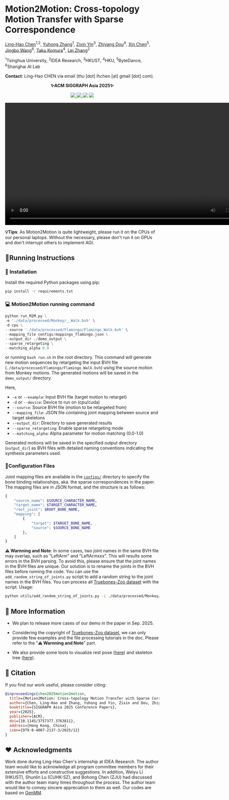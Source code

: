 # Motion2Motion: Cross-topology Motion Transfer with Sparse Correspondence

[Ling-Hao Chen](https://lhchen.top/)<sup>1,2</sup>, [Yuhong Zhang]()<sup>1</sup>, [Zixin Yin](https://zxyin.github.io/)<sup>3</sup>, [Zhiyang Dou](https://frank-zy-dou.github.io/)<sup>4</sup>, [Xin Chen](https://chenxin.tech/)<sup>5</sup>, [Jingbo Wang](https://wangjingbo1219.github.io/)<sup>6</sup>, [Taku Komura](https://cs.hku.hk/index.php/people/academic-staff/taku)<sup>4</sup>, [Lei Zhang](https://www.leizhang.org/)<sup>2</sup>


<sup>1</sup>Tsinghua University, <sup>2</sup>IDEA Research, <sup>3</sup>HKUST, <sup>4</sup>HKU, <sup>5</sup>ByteDance, <sup>6</sup>Shanghai AI Lab

**Contact**: Ling-Hao CHEN via email (thu [dot] lhchen [at] gmail [dot] com).

<p align="center">
  <strong>✨ACM SIGGRAPH Asia 2025✨</strong>
</p>

<p align="center">
  <a href='https://arxiv.org/abs/2508.13139'>
  <img src='https://img.shields.io/badge/Arxiv-2508.13139-A42C25?style=flat&logo=arXiv&logoColor=A42C25'>
  </a> 
  <a href='https://arxiv.org/pdf/2508.13139'>
  <img src='https://img.shields.io/badge/Paper-PDF-yellow?style=flat&logo=arXiv&logoColor=yellow'>
  </a> 
  <a href='https://github.com/LinghaoChan/Motion2Motion_codes'>
  <img src='https://img.shields.io/badge/GitHub-Code-black?style=flat&logo=github&logoColor=white'></a> 
  <a href='https://youtu.be/EMdKwyHKSTc'>
  <img src='https://img.shields.io/badge/YouTube-Video-EA3323?style=flat&logo=youtube&logoColor=EA3323'></a> 
</p>



<p align="center">
  <video width="800" controls>
    <source src="./assets/cross-topo-retarget.mp4" type="video/mp4">
    Your browser does not support the video tag.
  </video>
</p>


**💡Tips**: As Motion2Motion is quite lightweight, please run it on the CPUs of our personal laptops. Without the necessary, please don't run it on GPUs and don't interrupt others to implement AGI.


## 🚀Running Instructions

### 🔧 Installation

Install the required Python packages using pip:

```bash
pip install -r requirements.txt
```


### 💻 Motion2Motion running command

```python
python run_M2M.py \
-e './data/processed/Monkey/__Walk.bvh' \
-d cpu \
--source './data/processed/Flamingo/Flamingo_Walk.bvh' \
--mapping_file configs/mappings_flamingo.json \
--output_dir ./demo_output \
--sparse_retargeting \
--matching_alpha 0.9
```
or running `bash run.sh` in the root directory.
This command will generate new motion sequences by retargeting the input BVH file (`./data/processed/Flamingo/Flamingo_Walk.bvh`) using the source motion from Monkey motions. The generated motions will be saved in the `demo_output/` directory.

Here,
- `-e` or `--example`: Input BVH file (target motion to retarget)
- `-d` or `--device`: Device to run on (cpu/cuda)
- `--source`: Source BVH file (motion to be retargeted from)
- `--mapping_file`: JSON file containing joint mapping between source and target skeletons
- `--output_dir`: Directory to save generated results
- `--sparse_retargeting`: Enable sparse retargeting mode
- `--matching_alpha`: Alpha parameter for motion matching (0.0-1.0)

Generated motions will be saved in the specified output directory (`output_dir`) as BVH files with detailed naming conventions indicating the synthesis parameters used.



### 🔩Configuration Files

Joint mapping files are available in the [`configs/`](configs/) directory to specify the bone binding relationships, aka. the sparse correspondences in the paper. The mapping files are in JSON format, and the structure is as follows:


```bash
{
    "source_name": $SOURCE_CHARACTER_NAME,
    "target_name": $TARGET_CHARACTER_NAME,
    "root_joint": $ROOT_BONE_NAME,
    "mapping": [
        {
            "target": $TARGET_BONE_NAME,
            "source": $SOURCE_BONE_NAME
        },
    ]
}
```

**⚠️ Warnning and Note**: In some cases, two joint names in the same BVH file may overlap, such as "LeftArm" and "LeftArmxxx". This will results some errors in the BVH parsing. To avoid this, please ensure that the joint names in the BVH files are unique. Our solution is to rename the joints in the BVH files before running the code. You can use the `add_random_string_of_joints.py` script to add a random string to the joint names in the BVH files. You can process all [Truebones-Zoo dataset](ttps://truebones.gumroad.com/l/skZMC/) with the script. Usage:

```bash
python utils/add_random_string_of_joints.py -i ./data/processed/Monkey/__Walk.bvh -o ./data/processed/Monkey/__Walk_modified.bvh
```

## 🏹 More Information

- We plan to release more cases of our demo in the paper in Sep. 2025. 

- Considering the copyright of [Truebones-Zoo dataset](ttps://truebones.gumroad.com/l/skZMC/), we can only provide few examples and the file processing tutorials in the doc. Please refer to the "**⚠️ Warnning and Note**" part. 

- We also provide some tools to visualize rest pose ([here](utils/get_rest_pose.py)) and skeleton tree ([here](utils/get_tree.py)). 

## 📖 Citation

If you find our work useful, please consider citing:

```bibtex
@inproceedings{chen2025motion2motion,
  title={Motion2Motion: Cross-topology Motion Transfer with Sparse Correspondence},
  author={Chen, Ling-Hao and Zhang, Yuhong and Yin, Zixin and Dou, Zhiyang and Chen, Xin and Wang, Jingbo and Komura, Taku and Zhang, Lei},
  booktitle={SIGGRAPH Asia 2025 Conference Papers},
  year={2025},
  publisher={ACM},
  doi={10.1145/3757377.3763811},
  address={Hong Kong, China},
  isbn={979-8-4007-2137-3/2025/12}
}
```

## ❤️ Acknowledgments

Work done during Ling-Hao Chen's internship at IDEA Research. The author team would like to acknowledge all program committee members for their extensive efforts and constructive suggestions. In addition, Weiyu Li (HKUST), Shunlin Lu (CUHK-SZ), and Bohong Chen (ZJU) had discussed with the author team many times throughout the process. The author team would like to convey sincere appreciation to them as well. Our codes are based on [GenMM](https://github.com/wyysf-98/GenMM).
